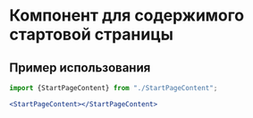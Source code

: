 # Компонент для содержимого стартовой страницы

## Пример использования

```jsx
import {StartPageContent} from "./StartPageContent";

<StartPageContent></StartPageContent> 
```